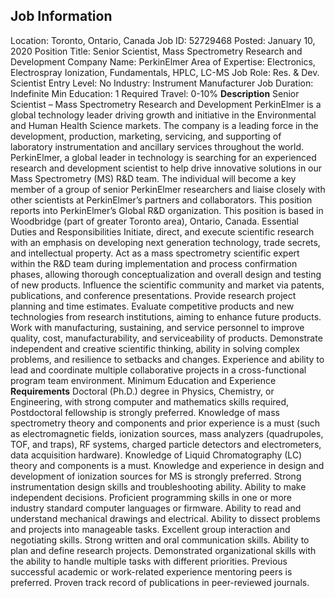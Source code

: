 ## Job Information
Location: 
											Toronto, Ontario, Canada 
Job ID: 
52729468
Posted: 
January 10, 2020
Position Title: 
Senior Scientist, Mass Spectrometry Research and Development
Company Name: 
PerkinElmer
Area of Expertise: 
Electronics, Electrospray Ionization, Fundamentals, HPLC, LC-MS
Job Role: 
Res. & Dev. Scientist
Entry Level: 
No
Industry: 
Instrument Manufacturer
Job Duration: 
Indefinite
Min Education: 
1
Required Travel: 
0-10%
**Description**
Senior Scientist – Mass Spectrometry Research and Development PerkinElmer is a global technology leader driving growth and initiative in the Environmental and Human Health Science markets. The company is a leading force in the development, production, marketing, servicing, and supporting of laboratory instrumentation and ancillary services throughout the world. PerkinElmer, a global leader in technology is searching for an experienced research and development scientist to help drive innovative solutions in our Mass Spectrometry (MS) R&D team. The individual will become a key member of a group of senior PerkinElmer researchers and liaise closely with other scientists at PerkinElmer’s partners and collaborators. This position reports into PerkinElmer’s Global R&D organization. This position is based in Woodbridge (part of greater Toronto area), Ontario, Canada. Essential Duties and Responsibilities  Initiate, direct, and execute scientific research with an emphasis on developing next generation technology, trade secrets, and intellectual property. Act as a mass spectrometry scientific expert within the R&D team during implementation and process confirmation phases, allowing thorough conceptualization and overall design and testing of new products. Influence the scientific community and market via patents, publications, and conference presentations. Provide research project planning and time estimates. Evaluate competitive products and new technologies from research institutions, aiming to enhance future products. Work with manufacturing, sustaining, and service personnel to improve quality, cost, manufacturability, and serviceability of products. Demonstrate independent and creative scientific thinking, ability in solving complex problems, and resilience to setbacks and changes. Experience and ability to lead and coordinate multiple collaborative projects in a cross-functional program team environment.  Minimum Education and Experience **Requirements**  Doctoral (Ph.D.) degree in Physics, Chemistry, or Engineering, with strong computer and mathematics skills required, Postdoctoral fellowship is strongly preferred. Knowledge of mass spectrometry theory and components and prior experience is a must (such as electromagnetic fields, ionization sources, mass analyzers (quadrupoles, TOF, and traps), RF systems, charged particle detectors and electrometers, data acquisition hardware). Knowledge of Liquid Chromatography (LC) theory and components is a must. Knowledge and experience in design and development of ionization sources for MS is strongly preferred. Strong instrumentation design skills and troubleshooting ability. Ability to make independent decisions. Proficient programming skills in one or more industry standard computer languages or firmware. Ability to read and understand mechanical drawings and electrical. Ability to dissect problems and projects into manageable tasks. Excellent group interaction and negotiating skills. Strong written and oral communication skills. Ability to plan and define research projects. Demonstrated organizational skills with the ability to handle multiple tasks with different priorities. Previous successful academic or work-related experience mentoring peers is preferred. Proven track record of publications in peer-reviewed journals. 
